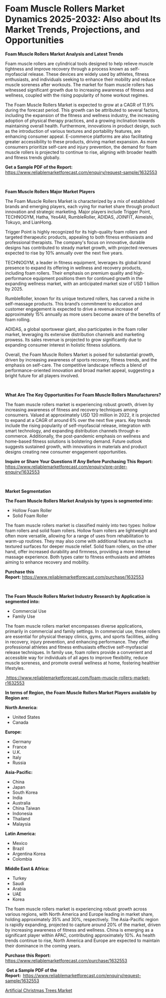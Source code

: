 <p><h1>Foam Muscle Rollers Market Dynamics 2025-2032: Also about Its Market Trends, Projections, and Opportunities</h1></p><p><strong>Foam Muscle Rollers Market Analysis and Latest Trends</strong></p>
<p><p>Foam muscle rollers are cylindrical tools designed to help relieve muscle tightness and improve recovery through a process known as self-myofascial release. These devices are widely used by athletes, fitness enthusiasts, and individuals seeking to enhance their mobility and reduce muscle soreness after workouts. The market for foam muscle rollers has witnessed significant growth due to increasing awareness of fitness and wellness, coupled with the rising popularity of home workout regimes.</p><p>The Foam Muscle Rollers Market is expected to grow at a CAGR of 11.9% during the forecast period. This growth can be attributed to several factors, including the expansion of the fitness and wellness industry, the increasing adoption of physical therapy practices, and a growing inclination towards maintaining overall health. Furthermore, innovations in product design, such as the introduction of various textures and portability features, are enhancing consumer appeal. E-commerce platforms are also facilitating greater accessibility to these products, driving market expansion. As more consumers prioritize self-care and injury prevention, the demand for foam muscle rollers is projected to continue to rise, aligning with broader health and fitness trends globally.</p></p>
<p><strong>Get a Sample PDF of the Report:&nbsp;</strong> <a href="https://www.reliablemarketforecast.com/enquiry/request-sample/1632553?utm_campaign=3310&utm_medium=2&utm_source=Github&utm_content=ia&utm_term=05042025&utm_id=foam-muscle-rollers">https://www.reliablemarketforecast.com/enquiry/request-sample/1632553</a></p>
<p>&nbsp;</p>
<p><strong>Foam Muscle Rollers Major Market Players</strong></p>
<p><p>The Foam Muscle Rollers Market is characterized by a mix of established brands and emerging players, each vying for market share through product innovation and strategic marketing. Major players include Trigger Point, TECHNOGYM, Hatha, Yes4All, RumbleRoller, ADIDAS, JOINFIT, Aimeishi, Tokuyo, and LianHong.</p><p>Trigger Point is highly recognized for its high-quality foam rollers and targeted therapeutic products, appealing to both fitness enthusiasts and professional therapists. The company's focus on innovative, durable designs has contributed to steady market growth, with projected revenues expected to rise by 10% annually over the next five years.</p><p>TECHNOGYM, a leader in fitness equipment, leverages its global brand presence to expand its offering in wellness and recovery products, including foam rollers. Their emphasis on premium quality and high-performance equipment positions them for continued growth in the expanding wellness market, with an anticipated market size of USD 1 billion by 2025.</p><p>RumbleRoller, known for its unique textured rollers, has carved a niche in self-massage products. This brand’s commitment to education and customer engagement is expected to drive a revenue increase of approximately 15% annually as more users become aware of the benefits of foam rolling.</p><p>ADIDAS, a global sportswear giant, also participates in the foam roller market, leveraging its extensive distribution channels and marketing prowess. Its sales revenue is projected to grow significantly due to expanding consumer interest in holistic fitness solutions.</p><p>Overall, the Foam Muscle Rollers Market is poised for substantial growth, driven by increasing awareness of sports recovery, fitness trends, and the emphasis on self-care. The competitive landscape reflects a blend of performance-oriented innovation and broad market appeal, suggesting a bright future for all players involved.</p></p>
<p>&nbsp;</p>
<p><strong>What Are The Key Opportunities For Foam Muscle Rollers Manufacturers?</strong></p>
<p><p>The foam muscle rollers market is experiencing robust growth, driven by increasing awareness of fitness and recovery techniques among consumers. Valued at approximately USD 120 million in 2022, it is projected to expand at a CAGR of around 6% over the next five years. Key trends include the rising popularity of self-myofascial release, integration with smart technology, and expanding distribution channels through e-commerce. Additionally, the post-pandemic emphasis on wellness and home-based fitness solutions is bolstering demand. Future outlook suggests sustained growth, with innovations in materials and product designs creating new consumer engagement opportunities.</p></p>
<p><strong>Inquire or Share Your Questions If Any Before Purchasing This Report:</strong> <a href="https://www.reliablemarketforecast.com/enquiry/pre-order-enquiry/1632553?utm_campaign=3310&utm_medium=2&utm_source=Github&utm_content=ia&utm_term=05042025&utm_id=foam-muscle-rollers">https://www.reliablemarketforecast.com/enquiry/pre-order-enquiry/1632553</a></p>
<p>&nbsp;</p>
<p><strong>Market Segmentation</strong></p>
<p><strong>The Foam Muscle Rollers Market Analysis by types is segmented into:</strong></p>
<p><ul><li>Hollow Foam Roller</li><li>Solid Foam Roller</li></ul></p>
<p><p>The foam muscle rollers market is classified mainly into two types: hollow foam rollers and solid foam rollers. Hollow foam rollers are lightweight and often more versatile, allowing for a range of uses from rehabilitation to warm-up routines. They may also come with additional features such as textured surfaces for deeper muscle relief. Solid foam rollers, on the other hand, offer increased durability and firmness, providing a more intense massage experience. Both types cater to fitness enthusiasts and athletes aiming to enhance recovery and mobility.</p></p>
<p><strong>Purchase this Report:&nbsp;</strong><a href="https://www.reliablemarketforecast.com/purchase/1632553?utm_campaign=3310&utm_medium=2&utm_source=Github&utm_content=ia&utm_term=05042025&utm_id=foam-muscle-rollers">https://www.reliablemarketforecast.com/purchase/1632553</a></p>
<p>&nbsp;</p>
<p><strong>The Foam Muscle Rollers Market Industry Research by Application is segmented into:</strong></p>
<p><ul><li>Commercial Use</li><li>Family Use</li></ul></p>
<p><p>The foam muscle rollers market encompasses diverse applications, primarily in commercial and family settings. In commercial use, these rollers are essential for physical therapy clinics, gyms, and sports facilities, aiding in recovery, injury prevention, and enhancing performance. They offer professional athletes and fitness enthusiasts effective self-myofascial release techniques. In family use, foam rollers provide a convenient and accessible way for individuals of all ages to improve flexibility, reduce muscle soreness, and promote overall wellness at home, fostering healthier lifestyles.</p></p>
<p><a href="https://www.reliablemarketforecast.com/foam-muscle-rollers-market-r1632553?utm_campaign=3310&utm_medium=2&utm_source=Github&utm_content=ia&utm_term=05042025&utm_id=foam-muscle-rollers">&nbsp;https://www.reliablemarketforecast.com/foam-muscle-rollers-market-r1632553</a></p>
<p><strong>In terms of Region, the Foam Muscle Rollers Market Players available by Region are:</strong></p>
<p>
    <p> <strong> North America: </strong>
        <ul>
            <li>United States</li>
            <li>Canada</li>
        </ul>
        </p> 
    <p> <strong> Europe: </strong>
        <ul>
            <li>Germany</li>
            <li>France</li>
            <li>U.K.</li>
            <li>Italy</li>
            <li>Russia</li>
        </ul>
        </p> 
    <p> <strong> Asia-Pacific: </strong>
        <ul>
            <li>China</li>
            <li>Japan</li>
            <li>South Korea</li>
            <li>India</li>
            <li>Australia</li>
            <li>China Taiwan</li>
            <li>Indonesia</li>
            <li>Thailand</li>
            <li>Malaysia</li>
        </ul>
        </p> 
    <p> <strong> Latin America: </strong>
        <ul>
            <li>Mexico</li>
            <li>Brazil</li>
            <li>Argentina Korea</li>
            <li>Colombia</li>
        </ul>
        </p> 
    <p> <strong> Middle East & Africa: </strong>
        <ul>
            <li>Turkey</li>
            <li>Saudi</li>
            <li>Arabia</li>
            <li>UAE</li>
            <li>Korea</li>
        </ul>
    </p>
    </p>
<p><p>The foam muscle rollers market is experiencing robust growth across various regions, with North America and Europe leading in market share, holding approximately 35% and 30%, respectively. The Asia-Pacific region is rapidly expanding, projected to capture around 20% of the market, driven by increasing awareness of fitness and wellness. China is emerging as a significant player within APAC, contributing approximately 10%. As health trends continue to rise, North America and Europe are expected to maintain their dominance in the coming years.</p></p>
<p><strong>Purchase this Report: </strong><a href="https://www.reliablemarketforecast.com/purchase/1632553?utm_campaign=3310&utm_medium=2&utm_source=Github&utm_content=ia&utm_term=05042025&utm_id=foam-muscle-rollers">https://www.reliablemarketforecast.com/purchase/1632553</a></p>
<p>&nbsp;<strong>Get a Sample PDF of the Report:&nbsp;&nbsp;</strong><a href="https://www.reliablemarketforecast.com/enquiry/request-sample/1632553?utm_campaign=3310&utm_medium=2&utm_source=Github&utm_content=ia&utm_term=05042025&utm_id=foam-muscle-rollers">https://www.reliablemarketforecast.com/enquiry/request-sample/1632553</a></p>
<p><strong></strong></p>
<p><p><a href="https://github.com/fraryatena85/Market-Research-Report-List-1/blob/main/artificial-christmas-trees-market.md?utm_campaign=3310&utm_medium=2&utm_source=Github&utm_content=ia&utm_term=05042025&utm_id=foam-muscle-rollers">Artificial Christmas Trees Market</a></p></p>